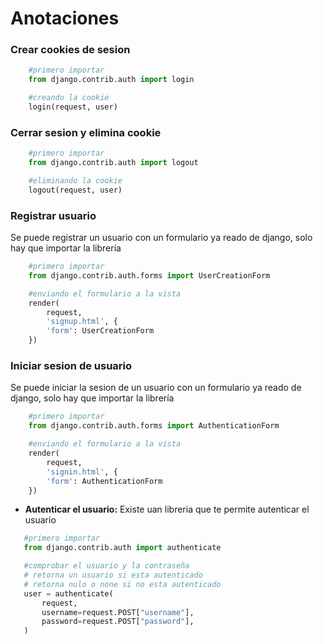 # Anotaciones

### Crear cookies de sesion
```python
    #primero importar
    from django.contrib.auth import login

    #creando la cookie
    login(request, user)
```

### Cerrar sesion y elimina cookie
```python
    #primero importar
    from django.contrib.auth import logout

    #eliminando la cookie
    logout(request, user)
```

### Registrar usuario
Se puede registrar un usuario con un formulario ya reado de django, solo hay que importar la librería
```python
    #primero importar
    from django.contrib.auth.forms import UserCreationForm

    #enviando el formulario a la vista
    render(
        request,
        'signup.html', {
        'form': UserCreationForm 
    })
```

### Iniciar sesion de usuario
Se puede iniciar la sesion de un usuario con un formulario ya reado de django, solo hay que importar la librería
```python
    #primero importar
    from django.contrib.auth.forms import AuthenticationForm

    #enviando el formulario a la vista
    render(
        request,
        'signin.html', {
        'form': AuthenticationForm 
    })
```

- **Autenticar el usuario:**
Existe uan libreria que te permite autenticar el usuario
 ```python
    #primero importar
    from django.contrib.auth import authenticate

    #comprobar el usuario y la contraseña
    # retorna un usuario si esta autenticado
    # retorna nulo o none si no esta autenticado
    user = authenticate(
        request,
        username=request.POST["username"],
        password=request.POST["password"],
    )
```      
